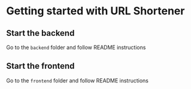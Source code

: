 # Getting started with URL Shortener

## Start the backend

Go to the `backend` folder and follow README instructions

## Start the frontend

Go to the `frontend` folder and follow README instructions
